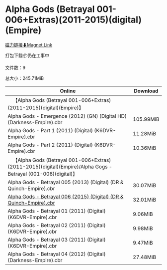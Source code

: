 # Alpha Gods (Betrayal 001-006+Extras)(2011-2015)(digital)(Empire)

[磁力链接⬇Magnet Link](magnet:?xt=urn:btih:cd0cd2c644cb9c5ba297676b3626bbcbbfeb8fe5&dn=Alpha%20Gods%20%28Betrayal%20001-006%2BExtras%29%282011-2015%29%28digital%29%28Empire%29)

打包下载📦仍在工事中

文件数：9

总大小：245.71MiB

Online | Download
--- | ---
&emsp;【Alpha Gods (Betrayal 001-006+Extras)(2011-2015)(digital)(Empire)】 | 
Alpha Gods - Emergence (2012) (GN) (Digital HD) (Darkness-Empire).cbr | 105.99MiB
Alpha Gods - Part 1 (2011) (Digital) (K6DVR-Empire).cbr | 11.28MiB
Alpha Gods - Part 2 (2011) (Digital) (K6DVR-Empire).cbr | 10.36MiB
&emsp;【Alpha Gods (Betrayal 001-006+Extras)(2011-2015)(digital)(Empire)/Alpha Gogs - Betrayal (001-006)(digital)】 | 
Alpha Gods - Betrayal 005 (2013) (Digital) (DR & Quinch-Empire).cbr | 30.07MiB
[Alpha Gods - Betrayal 006 (2015) (Digital) (DR & Quinch-Empire).cbr](https://github.com/alicewish/markdown/blob/master/comic/Alpha-Gods-Betrayal-006-2015-Digital-DR-Quinch-Empire-cbr.md) | 32.01MiB
Alpha Gods - Betrayal 01 (2011) (Digital) (K6DVR-Empire).cbr | 9.06MiB
Alpha Gods - Betrayal 02 (2011) (Digital) (K6DVR-Empire).cbr | 9.98MiB
Alpha Gods - Betrayal 03 (2011) (Digital) (K6DVR-Empire).cbr | 9.47MiB
Alpha Gods - Betrayal 04 (2012) (Digital) (Darkness-Empire).cbr | 27.48MiB